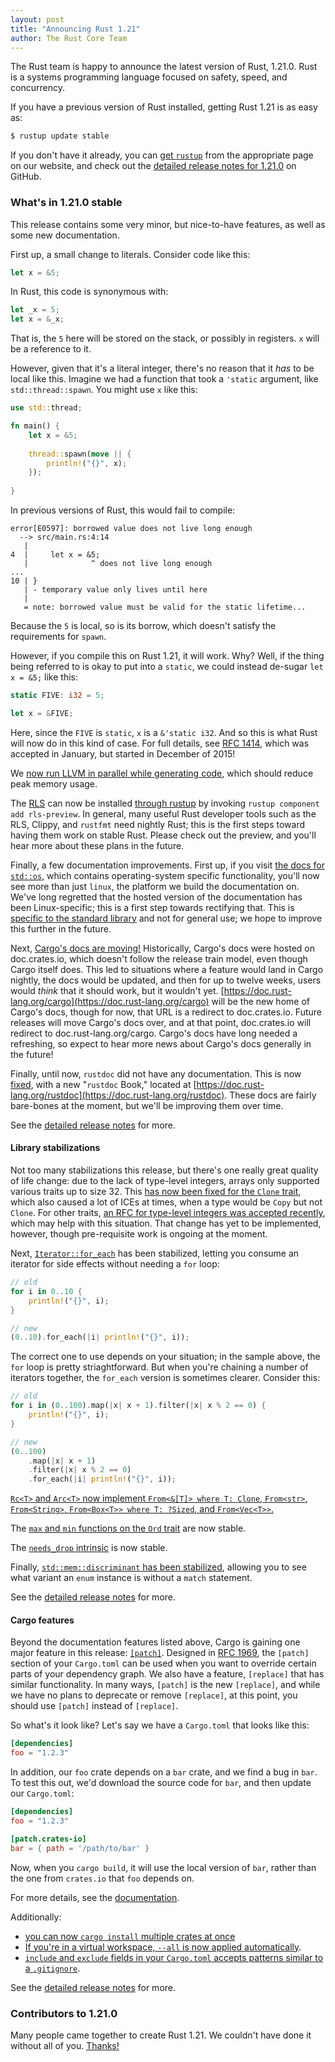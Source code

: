 ```yaml
---
layout: post
title: "Announcing Rust 1.21"
author: The Rust Core Team
---
```


The Rust team is happy to announce the latest version of Rust, 1.21.0. Rust
is a systems programming language focused on safety, speed, and concurrency.

If you have a previous version of Rust installed, getting Rust 1.21 is as easy as:

```bash
$ rustup update stable
```

If you don't have it already, you can [get `rustup`][install] from the
appropriate page on our website, and check out the [detailed release notes for
1.21.0][notes] on GitHub.

[install]: https://www.rust-lang.org/install.html
[notes]: https://github.com/rust-lang/rust/blob/master/RELEASES.md#version-1210-2017-10-12

### What's in 1.21.0 stable

This release contains some very minor, but nice-to-have features, as well as
some new documentation.

First up, a small change to literals. Consider code like this:

```rust
let x = &5;
```

In Rust, this code is synonymous with:

```rust
let _x = 5;
let x = &_x;
```

That is, the `5` here will be stored on the stack, or possibly in registers.
`x` will be a reference to it.

However, given that it's a literal integer, there's no reason that it *has*
to be local like this. Imagine we had a function that took a `'static` argument,
like `std::thread::spawn`. You might use `x` like this:


```rust
use std::thread;

fn main() {
    let x = &5;
    
    thread::spawn(move || {
        println!("{}", x);
    }); 
    
}
```

In previous versions of Rust, this would fail to compile:

```text
error[E0597]: borrowed value does not live long enough
  --> src/main.rs:4:14
   |
4  |     let x = &5;
   |              ^ does not live long enough
...
10 | }
   | - temporary value only lives until here
   |
   = note: borrowed value must be valid for the static lifetime...
```

Because the `5` is local, so is its borrow, which doesn't satisfy the
requirements for `spawn`.

However, if you compile this on Rust 1.21, it will work. Why? Well,
if the thing being referred to is okay to put into a `static`, we could
instead de-sugar `let x = &5;` like this:

```rust
static FIVE: i32 = 5;

let x = &FIVE;
```

Here, since the `FIVE` is `static`, `x` is a `&'static i32`. And so this
is what Rust will now do in this kind of case. For full details, see [RFC 1414],
which was accepted in January, but started in December of 2015!

[RFC 1414]: https://github.com/rust-lang/rfcs/blob/master/text/1414-rvalue_static_promotion.md

We [now run LLVM in parallel while generating
code](https://github.com/rust-lang/rust/pull/43506), which should reduce peak
memory usage.

The [RLS](https://github.com/rust-lang-nursery/rls/) can now be installed
[through rustup](https://github.com/rust-lang/rust/pull/44204) by invoking
`rustup component add rls-preview`. In general, many useful Rust developer
tools such as the RLS, Clippy, and `rustfmt` need nightly Rust; this is the
first steps toward having them work on stable Rust. Please check out the
preview, and you'll hear more about these plans in the future.

Finally, a few documentation improvements. First up, if you visit [the docs
for `std::os`](https://doc.rust-lang.org/stable/std/os/), which contains
operating-system specific functionality, you'll now see more than just `linux`,
the platform we build the documentation on. We've long regretted that the hosted
version of the documentation has been Linux-specific; this is a first step towards
rectifying that. This is [specific to the standard
library](https://github.com/rust-lang/rust/pull/43348) and not for general use;
we hope to improve this further in the future.

Next, [Cargo's docs are moving!](https://github.com/rust-lang/rust/pull/43916)
Historically, Cargo's docs were hosted on doc.crates.io, which doesn't follow
the release train model, even though Cargo itself does. This led to situations
where a feature would land in Cargo nightly, the docs would be updated, and
then for up to twelve weeks, users would *think* that it should work, but it
wouldn't yet. [https://doc.rust-lang.org/cargo](https://doc.rust-lang.org/cargo)
will be the new home of Cargo's docs, though for now, that URL is a redirect to
doc.crates.io. Future releases will move Cargo's docs over, and at that point,
doc.crates.io will redirect to doc.rust-lang.org/cargo. Cargo's docs have long
needed a refreshing, so expect to hear more news about Cargo's docs generally
in the future!

Finally, until now, `rustdoc` did not have any documentation. This is now
[fixed](https://github.com/rust-lang/rust/pull/43863), with a new "`rustdoc`
Book," located at
[https://doc.rust-lang.org/rustdoc](https://doc.rust-lang.org/rustdoc). These
docs are fairly bare-bones at the moment, but we'll be improving them over
time.

See the [detailed release notes][notes] for more.

#### Library stabilizations

Not too many stabilizations this release, but there's one really great
quality of life change: due to the lack of type-level integers, arrays only
supported various traits up to size 32. This [has now been fixed for the
`Clone` trait](https://github.com/rust-lang/rust/pull/43690), which also
caused a lot of ICEs at times, when a type would be `Copy` but not `Clone`.
For other traits, [an RFC for type-level integers was accepted
recently](https://github.com/rust-lang/rfcs/blob/master/text/2000-const-generics.md),
which may help with this situation. That change has yet to be implemented, however,
though pre-requisite work is ongoing at the moment.

Next, [`Iterator::for_each`](https://github.com/rust-lang/rust/pull/44567) has
been stabilized, letting you consume an iterator for side effects without needing
a `for` loop:

```rust
// old
for i in 0..10 {
    println!("{}", i);
}

// new
(0..10).for_each(|i| println!("{}", i));
```

The correct one to use depends on your situation; in the sample above, the `for` loop
is pretty striaghtforward. But when you're chaining a number of iterators together,
the `for_each` version is sometimes clearer. Consider this:

```rust
// old
for i in (0..100).map(|x| x + 1).filter(|x| x % 2 == 0) {
    println!("{}", i);
}

// new
(0..100)
    .map(|x| x + 1)
    .filter(|x| x % 2 == 0)
    .for_each(|i| println!("{}", i));
```

[`Rc<T>` and `Arc<T>` now implement `From<&[T]> where T: Clone`, `From<str>`,
`From<String>`, `From<Box<T>> where T: ?Sized`, and
`From<Vec<T>>`.](https://github.com/rust-lang/rust/pull/42565)

The [`max` and `min` functions on the `Ord`
trait](https://github.com/rust-lang/rust/pull/44593) are now stable.

The [`needs_drop` intrinsic](https://github.com/rust-lang/rust/pull/44639)
is now stable.

Finally, [`std::mem::discriminant` has been
stabilized](https://doc.rust-lang.org/std/mem/fn.discriminant.html), allowing
you to see what variant an `enum` instance is without a `match` statement.

See the [detailed release notes][notes] for more.

#### Cargo features

Beyond the documentation features listed above, Cargo is gaining one major
feature in this release:
[`[patch]`](https://github.com/rust-lang/cargo/pull/4123). Designed in [RFC
1969](https://github.com/rust-lang/rfcs/blob/master/text/1969-cargo-prepublish.md),
the `[patch]` section of your `Cargo.toml` can be used when you want to
override certain parts of your dependency graph. We also have a feature,
`[replace]` that has similar functionality. In many ways, `[patch]` is the new
`[replace]`, and while we have no plans to deprecate or remove `[replace]`,
at this point, you should use `[patch]` instead of `[replace]`.

So what's it look like? Let's say we have a `Cargo.toml` that looks like this:

```toml
[dependencies]
foo = "1.2.3"
```

In addition, our `foo` crate depends on a `bar` crate, and we find a bug in
`bar`. To test this out, we'd download the source code for `bar`, and then
update our `Cargo.toml`:

```toml
[dependencies]
foo = "1.2.3"

[patch.crates-io]
bar = { path = '/path/to/bar' }
```

Now, when you `cargo build`, it will use the local version of `bar`, rather
than the one from `crates.io` that `foo` depends on.

For more details, see the
[documentation](http://doc.crates.io/manifest.html#the-patch-section).

Additionally:

* [you can now `cargo install` multiple crates at
  once](https://github.com/rust-lang/cargo/pull/4216)
* [If you're in a virtual workspace, `--all` is now
  applied automatically](https://github.com/rust-lang/cargo/pull/4335).
* [`include` and `exclude` fields in your `Cargo.toml` accepts patterns similar
  to a `.gitignore`](https://github.com/rust-lang/cargo/pull/4270).

See the [detailed release notes][notes] for more.

### Contributors to 1.21.0

Many people came together to create Rust 1.21. We couldn't have done it without
all of you. [Thanks!](https://thanks.rust-lang.org/rust/1.21.0)
